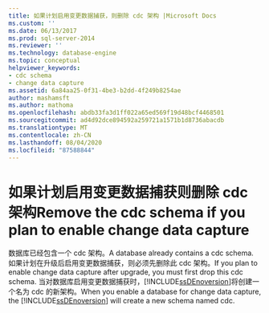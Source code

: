 ```yaml
---
title: 如果计划启用变更数据捕获，则删除 cdc 架构 |Microsoft Docs
ms.custom: ''
ms.date: 06/13/2017
ms.prod: sql-server-2014
ms.reviewer: ''
ms.technology: database-engine
ms.topic: conceptual
helpviewer_keywords:
- cdc schema
- change data capture
ms.assetid: 6a84aa25-0f31-4be3-b2dd-4f249b8254ae
author: mashamsft
ms.author: mathoma
ms.openlocfilehash: abdb33fa3d1ff022a65ed569f19d48bcf4468501
ms.sourcegitcommit: ad4d92dce894592a259721a1571b1d8736abacdb
ms.translationtype: MT
ms.contentlocale: zh-CN
ms.lasthandoff: 08/04/2020
ms.locfileid: "87588844"
---
```

# <a name="remove-the-cdc-schema-if-you-plan-to-enable-change-data-capture"></a><span data-ttu-id="d60ad-102">如果计划启用变更数据捕获则删除 cdc 架构</span><span class="sxs-lookup"><span data-stu-id="d60ad-102">Remove the cdc schema if you plan to enable change data capture</span></span>
  <span data-ttu-id="d60ad-103">数据库已经包含一个 cdc 架构。</span><span class="sxs-lookup"><span data-stu-id="d60ad-103">A database already contains a cdc schema.</span></span> <span data-ttu-id="d60ad-104">如果计划在升级后启用变更数据捕获，则必须先删除此 cdc 架构。</span><span class="sxs-lookup"><span data-stu-id="d60ad-104">If you plan to enable change data capture after upgrade, you must first drop this cdc schema.</span></span> <span data-ttu-id="d60ad-105">当对数据库启用变更数据捕获时，[!INCLUDE[ssDEnoversion](../../includes/ssdenoversion-md.md)]将创建一个名为 cdc 的新架构。</span><span class="sxs-lookup"><span data-stu-id="d60ad-105">When you enable a database for change data capture, the [!INCLUDE[ssDEnoversion](../../includes/ssdenoversion-md.md)] will create a new schema named cdc.</span></span>  
  
  
